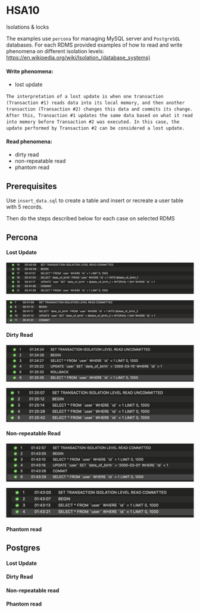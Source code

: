 # HSA10
Isolations & locks 

The examples use `percona` for managing MySQL server and `PostgreSQL` databases.
For each RDMS provided examples of how to read and write phenomena on different isolation levels: <url>https://en.wikipedia.org/wiki/Isolation_(database_systems)</url>

#### Write phenomena:

- lost update

`The interpretation of a lost update is when one transaction (Transaction #1) reads data into its local memory, and then another transaction (Transaction #2) changes this data and commits its change. After this, Transaction #1 updates the same data based on what it read into memory before Transaction #2 was executed. In this case, the update performed by Transaction #2 can be considered a lost update.`

#### Read phenomena:

- dirty read
- non-repeatable read
- phantom read

## Prerequisites 

Use `insert_data.sql` to create a table and insert or recreate a user table with 5 records.

Then do the steps described below for each case on selected RDMS


## Percona

#### Lost Update

![Lost Update 1](./mysql_queries/lost_update_1.png?raw=true "Lost Update 1")

![Lost Update 2](./mysql_queries/lost_update_2.png?raw=true "Lost Update 2")

#### Dirty Read

![Dirty Read 1](./mysql_queries/dirty_read_1.png?raw=true "Dirty Read 1")

![Dirty Read 2](./mysql_queries/dirty_read_2.png?raw=true "Dirty Read 2")

#### Non-repeatable Read

![Non-repeatable Read 1](./mysql_queries/non_repeatable_read_1.png?raw=true "Non-repeatable Read 1")

![Non-repeatable Read 2](./mysql_queries/non_repeatable_read_2.png?raw=true "Non-repeatable Read 2")

#### Phantom read



## Postgres

#### Lost Update

#### Dirty Read

#### Non-repeatable read

#### Phantom read
